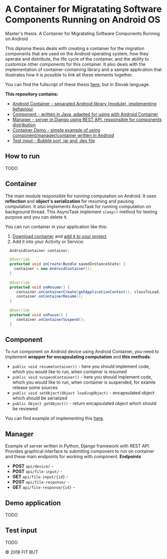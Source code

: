 # A Container for Migratating Software Components Running on Android OS
Master's thesis: A Container for Migratating Software Components Running on Android

This diploma thesis deals with creating a container for the migration components that are used on the Android operating system, how they operate and distribute, the life cycle of the container, and the ability to customize other components for this container. It also deals with the implementation of container-containing library and a sample application that illustrates how it is possible to link all these elements together.

You can find the fullscript of these thesis [here](https://github.com/Vlado24/Container_for_migrating_software_components/blob/master/projekt.pdf), but in Slovak language.

**This repository contains:**
* [Android Container - separated Android library (module), implementing behaviour](#container)
* [Component - written in Java, adapted for using with Android Container](#component)
* [Manager - server in Django using REST API, responsible for components distribution](#manager)
* [Container Demo - simple example of using component/manager/container written in Android](#demo-application)
* [Test input - Bubble sort .jar and .dex file](#test-input)

## How to run
TODO

## Container
The main module responsible for running computation on Android. It uses **reflection** and **object's serialization** for resuming and pausing computation. It also implements AsyncTask for running computation on background thread. This AsyncTask implement `sleep()` method for testing purpose and you can delete it.

You can run container in your application like this:
1. [Download container](https://github.com/Vlado24/Container_for_migrating_software_components/tree/master/androidcontainer) and [add it to your project](https://github.com/MagicMicky/FreemiumLibrary/wiki/Import-the-library-in-Android-Studio)
2. Add it into your Activity or Service:

```java
  AndroidContainer container;

  @Override
  protected void onCreate(Bundle savedInstanceState) {
    container = new AndroidContainer();
  }
  
  @Override
  protected void onResume() {
     container.onContainerCreate(getApplicationContext(), classToLoad, dexPath, outPath);
     container.onContainerResume();
  }
  
  @Override
  protected void onPause() {
     container.onContainerSuspend();
  }
```


## Component
To run component on Android device using Android Container, you need to implement **wrapper for encapsulating computation** and **this methods**:
* ```public void resumeContainer()``` - here you should implement code, which you would like to run, when container is resumed
* ```public void suspendContainer()``` - here you should implement code, which you would like to run, when container is suspended, for examle release some sources
* ```public void setObject(Object loadingObject)``` - encapsulated object which should be serialized
* ```public Object getObject()``` - return encapsulated object which should be reviewed

You can find example of implementing this [here](https://github.com/Vlado24/Container_for_migrating_software_components/tree/master/BubbleSort/src/cz/vutbr/fit/stud/xscesn00).

## Manager
Example of server written in Python, Django framework with REST API. Provides graphical interface to submiting component to run on container and these main endpoints for working with component.
**Endpoints**
* **POST** `api/device/` -
* **POST** `api/file-input/` -
* **GET** `api/file-input/{id}` -
* **POST** `api/file-response/` - 
* **GET** `api/file-response/{id}` -


## Demo application
TODO

## Test input
TODO





© 2018 FIT BUT
